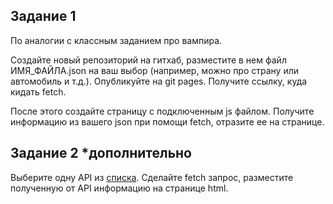 ## Задание 1
По аналогии с классным заданием про вампира. 

Создайте новый репозиторий на гитхаб, разместите в нем файл ИМЯ_ФАЙЛА.json на ваш выбор (например, можно про страну или автомобиль и т.д.).
Опубликуйте на git pages. Получите ссылку, куда кидать fetch.

После этого создайте страницу с подключенным js файлом. Получите информацию из вашего json при помощи fetch, отразите ее на странице.

## Задание 2 *дополнительно
Выберите одну API из [списка](https://pxstudio.pw/blog/15-besplatnyh-api-dlya-napisaniya-testovyh-prilozhenij).
Сделайте fetch запрос, разместите полученную от API информацию на странице html.
